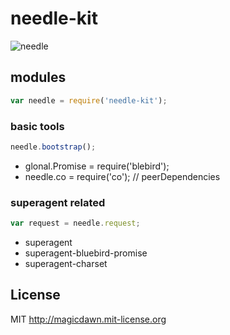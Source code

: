 # needle-kit
![needle](http://www.polyvore.com/cgi/img-thing?.out=jpg&size=l&tid=46849369)



## modules
```js
var needle = require('needle-kit');
```

### basic tools

```js
needle.bootstrap();
```
- glonal.Promise = require('blebird');
- needle.co = require('co'); // peerDependencies


### superagent related

```js
var request = needle.request;
```

- superagent
- superagent-bluebird-promise
- superagent-charset

## License
MIT http://magicdawn.mit-license.org
